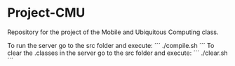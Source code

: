 # Project-CMU
Repository for the project of the Mobile and Ubiquitous Computing class.

To run the server go to the src folder and execute:
´´´
./compile.sh
´´´
To clear the .classes in the server go to the src folder and execute:
´´´
./clear.sh
´´´